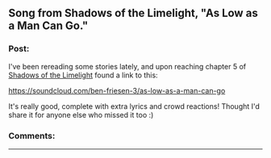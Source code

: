 ## Song from Shadows of the Limelight, "As Low as a Man Can Go."

### Post:

I've been rereading some stories lately, and upon reaching chapter 5 of [Shadows of the Limelight](http://alexanderwales.com/shadows/) found a link to this:

https://soundcloud.com/ben-friesen-3/as-low-as-a-man-can-go

It's really good, complete with extra lyrics and crowd reactions! Thought I'd share it for anyone else who missed it too :)

### Comments:

---

